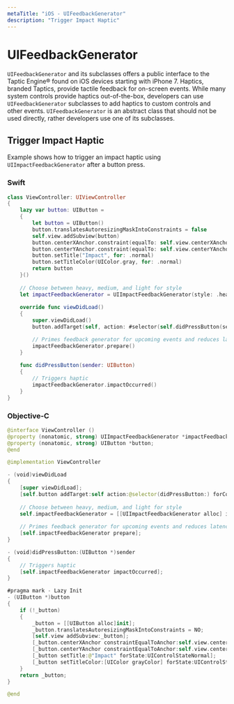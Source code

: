 ```yaml
---
metaTitle: "iOS - UIFeedbackGenerator"
description: "Trigger Impact Haptic"
---
```


# UIFeedbackGenerator


`UIFeedbackGenerator` and its subclasses offers a public interface to the Taptic Engine® found on iOS devices starting with iPhone 7. Haptics, branded Taptics, provide tactile feedback for on-screen events. While many system controls provide haptics out-of-the-box, developers can use `UIFeedbackGenerator` subclasses to add haptics to custom controls and other events. `UIFeedbackGenerator` is an abstract class that should not be used directly, rather developers use one of its subclasses.



## Trigger Impact Haptic


Example shows how to trigger an impact haptic using `UIImpactFeedbackGenerator` after a button press.

### Swift

```swift
class ViewController: UIViewController
{
    lazy var button: UIButton =
    {
        let button = UIButton()
        button.translatesAutoresizingMaskIntoConstraints = false
        self.view.addSubview(button)
        button.centerXAnchor.constraint(equalTo: self.view.centerXAnchor).isActive = true
        button.centerYAnchor.constraint(equalTo: self.view.centerYAnchor).isActive = true
        button.setTitle("Impact", for: .normal)
        button.setTitleColor(UIColor.gray, for: .normal)
        return button
    }()
    
    // Choose between heavy, medium, and light for style
    let impactFeedbackGenerator = UIImpactFeedbackGenerator(style: .heavy)
    
    override func viewDidLoad()
    {
        super.viewDidLoad()
        button.addTarget(self, action: #selector(self.didPressButton(sender:)), for: .touchUpInside)

        // Primes feedback generator for upcoming events and reduces latency
        impactFeedbackGenerator.prepare()
    }
    
    func didPressButton(sender: UIButton)
    {
        // Triggers haptic
        impactFeedbackGenerator.impactOccurred()
    }
}

```

### Objective-C

```swift
@interface ViewController ()
@property (nonatomic, strong) UIImpactFeedbackGenerator *impactFeedbackGenerator;
@property (nonatomic, strong) UIButton *button;
@end

@implementation ViewController

- (void)viewDidLoad
{
    [super viewDidLoad];
    [self.button addTarget:self action:@selector(didPressButton:) forControlEvents:UIControlEventTouchUpInside];
    
    // Choose between heavy, medium, and light for style
    self.impactFeedbackGenerator = [[UIImpactFeedbackGenerator alloc] initWithStyle:UIImpactFeedbackStyleHeavy];
    
    // Primes feedback generator for upcoming events and reduces latency
    [self.impactFeedbackGenerator prepare];
}

- (void)didPressButton:(UIButton *)sender
{
    // Triggers haptic
    [self.impactFeedbackGenerator impactOccurred];
}

#pragma mark - Lazy Init
- (UIButton *)button
{
    if (!_button)
    {
        _button = [[UIButton alloc]init];
        _button.translatesAutoresizingMaskIntoConstraints = NO;
        [self.view addSubview:_button];
        [_button.centerXAnchor constraintEqualToAnchor:self.view.centerXAnchor].active = YES;
        [_button.centerYAnchor constraintEqualToAnchor:self.view.centerYAnchor].active = YES;
        [_button setTitle:@"Impact" forState:UIControlStateNormal];
        [_button setTitleColor:[UIColor grayColor] forState:UIControlStateNormal];
    }
    return _button;
}

@end

```

